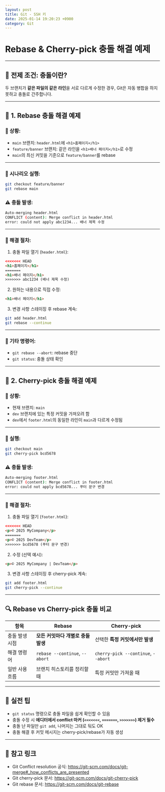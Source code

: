 ```yaml
---
layout: post
title: Git - SSH 키
date: 2025-01-14 19:20:23 +0900
category: Git
---
```

# Rebase & Cherry-pick 충돌 해결 예제

---

## 🎯 전제 조건: 충돌이란?

두 브랜치가 **같은 파일의 같은 라인**을 서로 다르게 수정한 경우, Git은 자동 병합을 하지 못하고 충돌로 간주합니다.

---

## 🌿 1. Rebase 충돌 해결 예제

### 📁 상황:

- `main` 브랜치: `header.html`에 `<h1>홈페이지</h1>`
- `feature/banner` 브랜치: 같은 라인을 `<h1>배너 페이지</h1>`로 수정
- `main`의 최신 커밋을 기준으로 `feature/banner`를 rebase

---

### 🧪 시나리오 실행:

```bash
git checkout feature/banner
git rebase main
```

### ⚠️ 충돌 발생:

```bash
Auto-merging header.html
CONFLICT (content): Merge conflict in header.html
error: could not apply abc1234... 배너 제목 수정
```

---

### 🧹 해결 절차:

1. 충돌 파일 열기 (`header.html`):

```html
<<<<<<< HEAD
<h1>홈페이지</h1>
=======
<h1>배너 페이지</h1>
>>>>>>> abc1234 (배너 제목 수정)
```

2. 원하는 내용으로 직접 수정:

```html
<h1>배너 페이지</h1>
```

3. 변경 사항 스테이징 후 rebase 계속:

```bash
git add header.html
git rebase --continue
```

---

### 🔁 기타 명령어:

- `git rebase --abort`: rebase 중단
- `git status`: 충돌 상태 확인

---

## 🍒 2. Cherry-pick 충돌 해결 예제

### 📁 상황:

- 현재 브랜치: `main`
- `dev` 브랜치에 있는 특정 커밋을 가져오려 함
- `dev`에서 `footer.html`의 동일한 라인이 `main`과 다르게 수정됨

---

### 🧪 실행:

```bash
git checkout main
git cherry-pick bcd5678
```

### ⚠️ 충돌 발생:

```bash
Auto-merging footer.html
CONFLICT (content): Merge conflict in footer.html
error: could not apply bcd5678... 푸터 문구 변경
```

---

### 🧹 해결 절차:

1. 충돌 파일 열기 (`footer.html`):

```html
<<<<<<< HEAD
<p>© 2025 MyCompany</p>
=======
<p>© 2025 DevTeam</p>
>>>>>>> bcd5678 (푸터 문구 변경)
```

2. 수정 (선택 예시):

```html
<p>© 2025 MyCompany | DevTeam</p>
```

3. 변경 사항 스테이징 후 cherry-pick 계속:

```bash
git add footer.html
git cherry-pick --continue
```

---

## 🔍 Rebase vs Cherry-pick 충돌 비교

| 항목 | Rebase | Cherry-pick |
|------|--------|-------------|
| 충돌 발생 시점 | **모든 커밋마다 개별로 충돌 발생** | 선택한 **특정 커밋에서만 발생** |
| 해결 명령어 | `rebase --continue`, `--abort` | `cherry-pick --continue`, `--abort` |
| 일반 사용 흐름 | 브랜치 히스토리를 정리할 때 | 특정 커밋만 가져올 때 |

---

## 📎 실전 팁

- `git status` 명령으로 충돌 파일을 쉽게 확인할 수 있음
- 충돌 수정 시 **에디터에서 conflict 마커 (`<<<<<<<`, `=======`, `>>>>>>>`) 제거 필수**
- 충돌 난 파일만 `git add`, 나머지는 그대로 둬도 OK
- 충돌 해결 후 커밋 메시지는 cherry-pick/rebase가 자동 생성

---

## 🔗 참고 링크

- Git Conflict resolution 공식: https://git-scm.com/docs/git-merge#_how_conflicts_are_presented
- Git cherry-pick 문서: https://git-scm.com/docs/git-cherry-pick
- Git rebase 문서: https://git-scm.com/docs/git-rebase